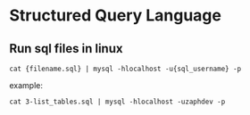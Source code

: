 # Structured Query Language

## Run sql files in linux

```cat {filename.sql} | mysql -hlocalhost -u{sql_username} -p```

example:

```cat 3-list_tables.sql | mysql -hlocalhost -uzaphdev -p```

